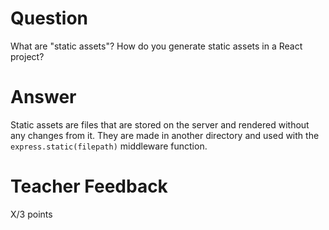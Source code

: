 # Question

What are "static assets"? How do you generate static assets in a React project?

# Answer

Static assets are files that are stored on the server and rendered without any changes from it. They are made in another directory and used with the `express.static(filepath)` middleware function.

# Teacher Feedback

X/3 points
